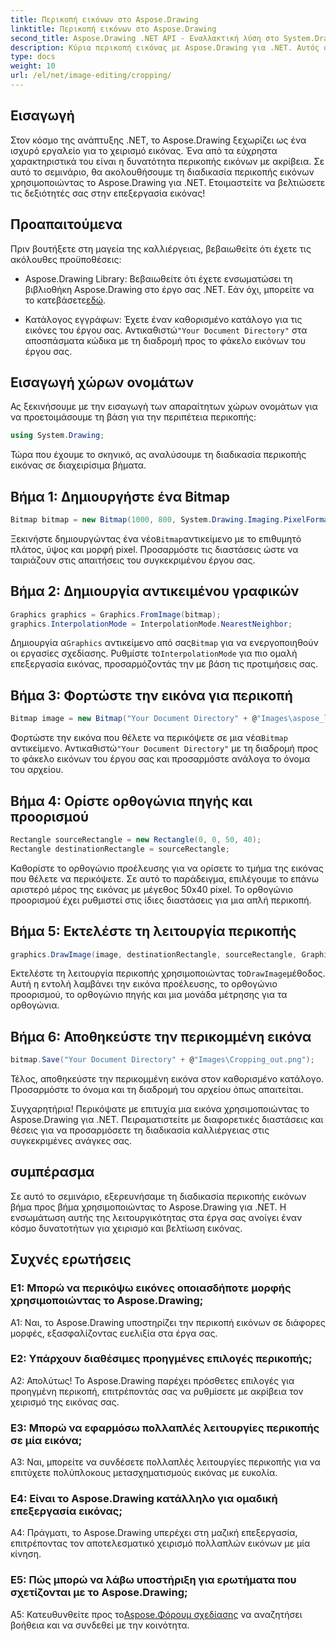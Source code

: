 ```yaml
---
title: Περικοπή εικόνων στο Aspose.Drawing
linktitle: Περικοπή εικόνων στο Aspose.Drawing
second_title: Aspose.Drawing .NET API - Εναλλακτική λύση στο System.Drawing.Common
description: Κύρια περικοπή εικόνας με Aspose.Drawing για .NET. Αυτός ο οδηγός βήμα προς βήμα δίνει τη δυνατότητα στους προγραμματιστές να βελτιώσουν τις δεξιότητες επεξεργασίας εικόνας χωρίς κόπο.
type: docs
weight: 10
url: /el/net/image-editing/cropping/
---
```

## Εισαγωγή

Στον κόσμο της ανάπτυξης .NET, το Aspose.Drawing ξεχωρίζει ως ένα ισχυρό εργαλείο για το χειρισμό εικόνας. Ένα από τα εύχρηστα χαρακτηριστικά του είναι η δυνατότητα περικοπής εικόνων με ακρίβεια. Σε αυτό το σεμινάριο, θα ακολουθήσουμε τη διαδικασία περικοπής εικόνων χρησιμοποιώντας το Aspose.Drawing για .NET. Ετοιμαστείτε να βελτιώσετε τις δεξιότητές σας στην επεξεργασία εικόνας!

## Προαπαιτούμενα

Πριν βουτήξετε στη μαγεία της καλλιέργειας, βεβαιωθείτε ότι έχετε τις ακόλουθες προϋποθέσεις:

-  Aspose.Drawing Library: Βεβαιωθείτε ότι έχετε ενσωματώσει τη βιβλιοθήκη Aspose.Drawing στο έργο σας .NET. Εάν όχι, μπορείτε να το κατεβάσετε[εδώ](https://releases.aspose.com/drawing/net/).

-  Κατάλογος εγγράφων: Έχετε έναν καθορισμένο κατάλογο για τις εικόνες του έργου σας. Αντικαθιστώ`"Your Document Directory"` στα αποσπάσματα κώδικα με τη διαδρομή προς το φάκελο εικόνων του έργου σας.

## Εισαγωγή χώρων ονομάτων

Ας ξεκινήσουμε με την εισαγωγή των απαραίτητων χώρων ονομάτων για να προετοιμάσουμε τη βάση για την περιπέτεια περικοπής:

```csharp
using System.Drawing;
```

Τώρα που έχουμε το σκηνικό, ας αναλύσουμε τη διαδικασία περικοπής εικόνας σε διαχειρίσιμα βήματα.

## Βήμα 1: Δημιουργήστε ένα Bitmap

```csharp
Bitmap bitmap = new Bitmap(1000, 800, System.Drawing.Imaging.PixelFormat.Format32bppPArgb);
```

 Ξεκινήστε δημιουργώντας ένα νέο`Bitmap`αντικείμενο με το επιθυμητό πλάτος, ύψος και μορφή pixel. Προσαρμόστε τις διαστάσεις ώστε να ταιριάζουν στις απαιτήσεις του συγκεκριμένου έργου σας.

## Βήμα 2: Δημιουργία αντικειμένου γραφικών

```csharp
Graphics graphics = Graphics.FromImage(bitmap);
graphics.InterpolationMode = InterpolationMode.NearestNeighbor;
```

 Δημιουργία α`Graphics` αντικείμενο από σας`Bitmap` για να ενεργοποιηθούν οι εργασίες σχεδίασης. Ρυθμίστε το`InterpolationMode` για πιο ομαλή επεξεργασία εικόνας, προσαρμόζοντάς την με βάση τις προτιμήσεις σας.

## Βήμα 3: Φορτώστε την εικόνα για περικοπή

```csharp
Bitmap image = new Bitmap("Your Document Directory" + @"Images\aspose_logo.png");
```

 Φορτώστε την εικόνα που θέλετε να περικόψετε σε μια νέα`Bitmap` αντικείμενο. Αντικαθιστώ`"Your Document Directory"` με τη διαδρομή προς το φάκελο εικόνων του έργου σας και προσαρμόστε ανάλογα το όνομα του αρχείου.

## Βήμα 4: Ορίστε ορθογώνια πηγής και προορισμού

```csharp
Rectangle sourceRectangle = new Rectangle(0, 0, 50, 40);
Rectangle destinationRectangle = sourceRectangle;
```

Καθορίστε το ορθογώνιο προέλευσης για να ορίσετε το τμήμα της εικόνας που θέλετε να περικόψετε. Σε αυτό το παράδειγμα, επιλέγουμε το επάνω αριστερό μέρος της εικόνας με μέγεθος 50x40 pixel. Το ορθογώνιο προορισμού έχει ρυθμιστεί στις ίδιες διαστάσεις για μια απλή περικοπή.

## Βήμα 5: Εκτελέστε τη λειτουργία περικοπής

```csharp
graphics.DrawImage(image, destinationRectangle, sourceRectangle, GraphicsUnit.Pixel);
```

 Εκτελέστε τη λειτουργία περικοπής χρησιμοποιώντας το`DrawImage`μέθοδος. Αυτή η εντολή λαμβάνει την εικόνα προέλευσης, το ορθογώνιο προορισμού, το ορθογώνιο πηγής και μια μονάδα μέτρησης για τα ορθογώνια.

## Βήμα 6: Αποθηκεύστε την περικομμένη εικόνα

```csharp
bitmap.Save("Your Document Directory" + @"Images\Cropping_out.png");
```

Τέλος, αποθηκεύστε την περικομμένη εικόνα στον καθορισμένο κατάλογο. Προσαρμόστε το όνομα και τη διαδρομή του αρχείου όπως απαιτείται.

Συγχαρητήρια! Περικόψατε με επιτυχία μια εικόνα χρησιμοποιώντας το Aspose.Drawing για .NET. Πειραματιστείτε με διαφορετικές διαστάσεις και θέσεις για να προσαρμόσετε τη διαδικασία καλλιέργειας στις συγκεκριμένες ανάγκες σας.

## συμπέρασμα

Σε αυτό το σεμινάριο, εξερευνήσαμε τη διαδικασία περικοπής εικόνων βήμα προς βήμα χρησιμοποιώντας το Aspose.Drawing για .NET. Η ενσωμάτωση αυτής της λειτουργικότητας στα έργα σας ανοίγει έναν κόσμο δυνατοτήτων για χειρισμό και βελτίωση εικόνας.

## Συχνές ερωτήσεις

### Ε1: Μπορώ να περικόψω εικόνες οποιασδήποτε μορφής χρησιμοποιώντας το Aspose.Drawing;

A1: Ναι, το Aspose.Drawing υποστηρίζει την περικοπή εικόνων σε διάφορες μορφές, εξασφαλίζοντας ευελιξία στα έργα σας.

### Ε2: Υπάρχουν διαθέσιμες προηγμένες επιλογές περικοπής;

Α2: Απολύτως! Το Aspose.Drawing παρέχει πρόσθετες επιλογές για προηγμένη περικοπή, επιτρέποντάς σας να ρυθμίσετε με ακρίβεια τον χειρισμό της εικόνας σας.

### Ε3: Μπορώ να εφαρμόσω πολλαπλές λειτουργίες περικοπής σε μία εικόνα;

A3: Ναι, μπορείτε να συνδέσετε πολλαπλές λειτουργίες περικοπής για να επιτύχετε πολύπλοκους μετασχηματισμούς εικόνας με ευκολία.

### Ε4: Είναι το Aspose.Drawing κατάλληλο για ομαδική επεξεργασία εικόνας;

A4: Πράγματι, το Aspose.Drawing υπερέχει στη μαζική επεξεργασία, επιτρέποντας τον αποτελεσματικό χειρισμό πολλαπλών εικόνων με μία κίνηση.

### Ε5: Πώς μπορώ να λάβω υποστήριξη για ερωτήματα που σχετίζονται με το Aspose.Drawing;

 Α5: Κατευθυνθείτε προς το[Aspose.Φόρουμ σχεδίασης](https://forum.aspose.com/c/diagram/17) να αναζητήσει βοήθεια και να συνδεθεί με την κοινότητα.
